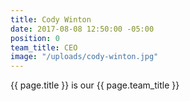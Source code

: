 ```yaml
---
title: Cody Winton
date: 2017-08-08 12:50:00 -05:00
position: 0
team_title: CEO
image: "/uploads/cody-winton.jpg"
---
```


{{ page.title }} is our {{ page.team_title }}